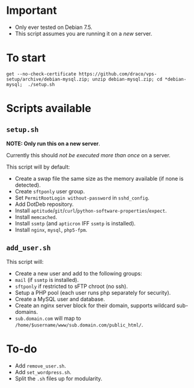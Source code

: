 # Important
- Only ever tested on Debian 7.5.
- This script assumes you are running it on a *new* server.

# To start
```
get --no-check-certificate https://github.com/draco/vps-setup/archive/debian-mysql.zip; unzip debian-mysql.zip; cd *debian-mysql;  ./setup.sh
```

# Scripts available

## `setup.sh`
**NOTE: Only run this on a new server**.

Currently this should _not be executed more than once_ on a server.

This script will by default:
- Create a swap file the same size as the memory available (if none is detected).
- Create `sftponly` user group.
- Set `PermitRootLogin without-password` in `sshd_config`.
- Add DotDeb repository.
- Install `aptitude`/`git`/`curl`/`python-software-properties`/`expect`.
- Install `memcached`.
- Install `ssmtp` (and `apticron` IFF `ssmtp` is installed).
- Install `nginx`, `mysql`, `php5-fpm`.

## `add_user.sh`
This script will:
- Create a new user and add to the following groups:
 - `mail` (if `ssmtp` is installed).
 - `sftponly` if restricted to sFTP chroot (no ssh).
- Setup a PHP pool (each user runs php separately for security).
- Create a MySQL user and database.
- Create an nginx server block for their domain, supports wildcard sub-domains.
 - `sub.domain.com` will map to `/home/$username/www/sub.domain.com/public_html/`.

# To-do
- Add `remove_user.sh`.
- Add `set_wordpress.sh`.
- Split the `.sh` files up for modularity.

